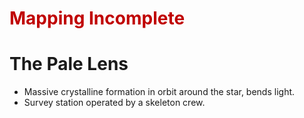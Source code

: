 # <font color="#c00000">Mapping Incomplete</font>
# The Pale Lens
- Massive crystalline formation in orbit around the star, bends light.
- Survey station operated by a skeleton crew.
